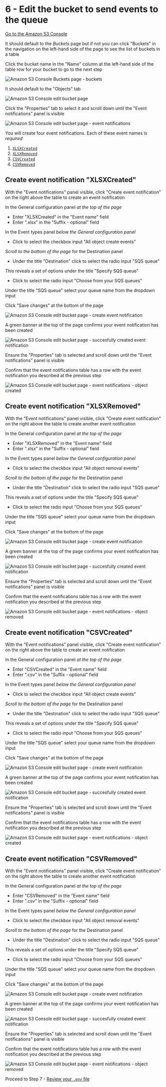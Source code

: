 # 6 - Edit the bucket to send events to the queue

[Go to the Amazon S3 Console](https://console.aws.amazon.com/s3/)

It should default to the _Buckets_ page but if not you can click "Buckets" in the navigation on the left-hand side of the page to see the list of buckets in a table

Click the bucket name in the "Name" column at the left-hand side of the table row for your bucket to go to the next step

![Amazon S3 Console Buckets page - buckets](images/s3-buckets-page-buckets-3-rows.png)

It should default to the "Objects" tab

![Amazon S3 Console edit bucket page](images/s3-edit-bucket-page.png)

Click the "Properties" tab to select it and scroll down until the "Event notifications" panel is visible

![Amazon S3 Console edit bucket page - event notifications](images/s3-edit-bucket-page-event-notifications.png)

You will create four event notifications. Each of these event names is _required_

1. [`XLSXCreated`](#create-event-notification-xlsxcreated)
1. [`XLSXRemoved`](#create-event-notification-xlsxremoved)
1. [`CSVCreated`](#create-event-notification-csvcreated)
1. [`CSVRemoved`](#create-event-notification-csvremoved)

## Create event notification "XLSXCreated"

With the "Event notifications" panel visible, click "Create event notification" on the right above the table to create an event notification

In the General configuration panel _at the top of the page_

- Enter "XLSXCreated" in the "Event name" field
- Enter ".xlsx" in the "Suffix - optional" field

In the Event types panel _below the General configuration panel_

- Click to select the checkbox input "All object create events"

_Scroll to the bottom of the page_ for the Destination panel

- Under the title "Destination" click to select the radio input "SQS queue"

This reveals a set of options under the title "Specify SQS queue"

- Click to select the radio input "Choose from your SQS queues"

Under the title "SQS queue" select your queue name from the dropdown input

Click "Save changes" at the bottom of the page

![Amazon S3 Console edit bucket page - create event notification](images/s3-edit-bucket-page-create-event-notification-xlsx-created.png)

A green banner at the top of the page confirms your event notification has been created

![Amazon S3 Console edit bucket page - succesfully created event notification](images/s3-edit-bucket-page-successfully-created-event-notification-xlsx-created.png)

Ensure the "Properties" tab is selected and scroll down until the "Event notifications" panel is visible

Confirm that the event notifications table has a row with the event notification you described at the previous step

![Amazon S3 Console edit bucket page - event notifications - object created](images/s3-edit-bucket-page-event-notifications-xlsx-created.png)

## Create event notification "XLSXRemoved"

With the "Event notifications" panel visible, click "Create event notification" on the right above the table to create another event notification

In the General configuration panel _at the top of the page_

- Enter "XLSXRemoved" in the "Event name" field
- Enter ".xlsx" in the "Suffix - optional" field

In the Event types panel _below the General configuration panel_

- Click to select the checkbox input "All object removal events"

_Scroll to the bottom of the page_ for the Destination panel

- Under the title "Destination" click to select the radio input "SQS queue"

This reveals a set of options under the title "Specify SQS queue"

- Click to select the radio input "Choose from your SQS queues"

Under the title "SQS queue" select your queue name from the dropdown input

Click "Save changes" at the bottom of the page

![Amazon S3 Console edit bucket page - create event notification](images/s3-edit-bucket-page-create-event-notification-xlsx-removed.png)

A green banner at the top of the page confirms your event notification has been created

![Amazon S3 Console edit bucket page - succesfully created event notification](images/s3-edit-bucket-page-successfully-created-event-notification-xlsx-removed.png)

Ensure the "Properties" tab is selected and scroll down until the "Event notifications" panel is visible

Confirm that the event notifications table has a row with the event notification you described at the previous step

![Amazon S3 Console edit bucket page - event notifications - object removed](images/s3-edit-bucket-page-event-notifications-xlsx-removed.png)

## Create event notification "CSVCreated"

With the "Event notifications" panel visible, click "Create event notification" on the right above the table to create an event notification

In the General configuration panel _at the top of the page_

- Enter "CSVCreated" in the "Event name" field
- Enter ".csv" in the "Suffix - optional" field

In the Event types panel _below the General configuration panel_

- Click to select the checkbox input "All object create events"

_Scroll to the bottom of the page_ for the Destination panel

- Under the title "Destination" click to select the radio input "SQS queue"

This reveals a set of options under the title "Specify SQS queue"

- Click to select the radio input "Choose from your SQS queues"

Under the title "SQS queue" select your queue name from the dropdown input

Click "Save changes" at the bottom of the page

![Amazon S3 Console edit bucket page - create event notification](images/s3-edit-bucket-page-create-event-notification-csv-created.png)

A green banner at the top of the page confirms your event notification has been created

![Amazon S3 Console edit bucket page - succesfully created event notification](images/s3-edit-bucket-page-successfully-created-event-notification-csv-created.png)

Ensure the "Properties" tab is selected and scroll down until the "Event notifications" panel is visible

Confirm that the event notifications table has a row with the event notification you described at the previous step

![Amazon S3 Console edit bucket page - event notifications - object created](images/s3-edit-bucket-page-event-notifications-csv-created.png)

## Create event notification "CSVRemoved"

With the "Event notifications" panel visible, click "Create event notification" on the right above the table to create another event notification

In the General configuration panel _at the top of the page_

- Enter "CSVRemoved" in the "Event name" field
- Enter ".csv" in the "Suffix - optional" field

In the Event types panel _below the General configuration panel_

- Click to select the checkbox input "All object removal events"

_Scroll to the bottom of the page_ for the Destination panel

- Under the title "Destination" click to select the radio input "SQS queue"

This reveals a set of options under the title "Specify SQS queue"

- Click to select the radio input "Choose from your SQS queues"

Under the title "SQS queue" select your queue name from the dropdown input

Click "Save changes" at the bottom of the page

![Amazon S3 Console edit bucket page - create event notification](images/s3-edit-bucket-page-create-event-notification-csv-removed.png)

A green banner at the top of the page confirms your event notification has been created

![Amazon S3 Console edit bucket page - succesfully created event notification](images/s3-edit-bucket-page-successfully-created-event-notification-csv-removed.png)

Ensure the "Properties" tab is selected and scroll down until the "Event notifications" panel is visible

Confirm that the event notifications table has a row with the event notification you described at the previous step

![Amazon S3 Console edit bucket page - event notifications - object removed](images/s3-edit-bucket-page-event-notifications-csv-removed.png)

Proceed to Step 7 - [Review your `.env` file](review-your-env.md)
